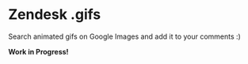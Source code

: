 # Zendesk .gifs

Search animated gifs on Google Images and add it to your comments :)

**Work in Progress!**
